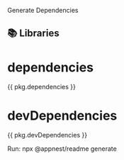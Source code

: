 Generate Dependencies

## :books: Libraries

# dependencies

{{ pkg.dependencies }}

# devDependencies

{{ pkg.devDependencies }}

Run: npx @appnest/readme generate
